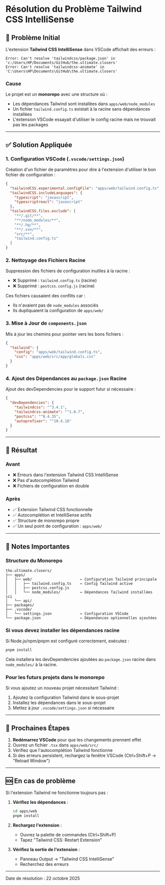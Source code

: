 # Résolution du Problème Tailwind CSS IntelliSense

## 🔧 Problème Initial

L'extension **Tailwind CSS IntelliSense** dans VSCode affichait des erreurs :
```
Error: Can't resolve 'tailwindcss/package.json' in 'c:/Users/HP/Documents/GitHub/the.ultimate.closers'
Error: Can't resolve 'tailwindcss-animate' in 'C:\Users\HP\Documents\GitHub\the.ultimate.closers'
```

### Cause
Le projet est un **monorepo** avec une structure où :
- Les dépendances Tailwind sont installées dans `apps/web/node_modules`
- Un fichier `tailwind.config.ts` existait à la racine sans dépendances installées
- L'extension VSCode essayait d'utiliser le config racine mais ne trouvait pas les packages

---

## ✅ Solution Appliquée

### 1. Configuration VSCode (`.vscode/settings.json`)
Création d'un fichier de paramètres pour dire à l'extension d'utiliser le bon fichier de configuration :

```json
{
  "tailwindCSS.experimental.configFile": "apps/web/tailwind.config.ts",
  "tailwindCSS.includeLanguages": {
    "typescript": "javascript",
    "typescriptreact": "javascript"
  },
  "tailwindCSS.files.exclude": [
    "**/.git/**",
    "**/node_modules/**",
    "**/.hg/**",
    "**/.svn/**",
    "src/**",
    "tailwind.config.ts"
  ]
}
```

### 2. Nettoyage des Fichiers Racine
Suppression des fichiers de configuration inutiles à la racine :
- ❌ Supprimé : `tailwind.config.ts` (racine)
- ❌ Supprimé : `postcss.config.js` (racine)

Ces fichiers causaient des conflits car :
- Ils n'avaient pas de `node_modules` associés
- Ils dupliquaient la configuration de `apps/web/`

### 3. Mise à Jour de `components.json`
Mis à jour les chemins pour pointer vers les bons fichiers :
```json
{
  "tailwind": {
    "config": "apps/web/tailwind.config.ts",
    "css": "apps/web/src/app/globals.css"
  }
}
```

### 4. Ajout des Dépendances au `package.json` Racine
Ajout des devDependencies pour le support futur si nécessaire :
```json
{
  "devDependencies": {
    "tailwindcss": "^3.4.1",
    "tailwindcss-animate": "^1.0.7",
    "postcss": "^8.4.35",
    "autoprefixer": "^10.4.18"
  }
}
```

---

## 🎯 Résultat

### Avant
- ❌ Erreurs dans l'extension Tailwind CSS IntelliSense
- ❌ Pas d'autocomplétion Tailwind
- ❌ Fichiers de configuration en double

### Après
- ✅ Extension Tailwind CSS fonctionnelle
- ✅ Autocomplétion et IntelliSense actifs
- ✅ Structure de monorepo propre
- ✅ Un seul point de configuration : `apps/web/`

---

## 📝 Notes Importantes

### Structure du Monorepo
```
the.ultimate.closers/
├── apps/
│   ├── web/                      ← Configuration Tailwind principale
│   │   ├── tailwind.config.ts    ← Config Tailwind active
│   │   ├── postcss.config.js
│   │   └── node_modules/         ← Dépendances Tailwind installées ici
│   └── api/
├── packages/
├── .vscode/
│   └── settings.json             ← Configuration VSCode
└── package.json                  ← Dépendances optionnelles ajoutées
```

### Si vous devez installer les dépendances racine
Si Node.js/npm/pnpm est configuré correctement, exécutez :
```bash
pnpm install
```

Cela installera les devDependencies ajoutées au `package.json` racine dans `node_modules/` à la racine.

### Pour les futurs projets dans le monorepo
Si vous ajoutez un nouveau projet nécessitant Tailwind :
1. Ajoutez la configuration Tailwind dans le sous-projet
2. Installez les dépendances dans le sous-projet
3. Mettez à jour `.vscode/settings.json` si nécessaire

---

## 🚀 Prochaines Étapes

1. **Redémarrez VSCode** pour que les changements prennent effet
2. Ouvrez un fichier `.tsx` dans `apps/web/src/`
3. Vérifiez que l'autocomplétion Tailwind fonctionne
4. Si des erreurs persistent, rechargez la fenêtre VSCode (Ctrl+Shift+P → "Reload Window")

---

## 🆘 En cas de problème

Si l'extension Tailwind ne fonctionne toujours pas :

1. **Vérifiez les dépendances** :
   ```bash
   cd apps/web
   pnpm install
   ```

2. **Rechargez l'extension** :
   - Ouvrez la palette de commandes (Ctrl+Shift+P)
   - Tapez "Tailwind CSS: Restart Extension"

3. **Vérifiez la sortie de l'extension** :
   - Panneau Output → "Tailwind CSS IntelliSense"
   - Recherchez des erreurs

---

Date de résolution : 22 octobre 2025



